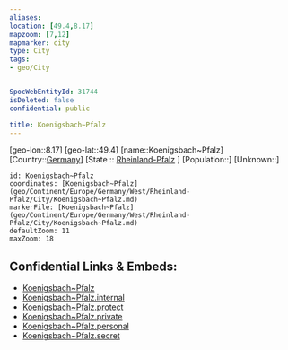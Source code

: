 ```yaml
---
aliases: 
location: [49.4,8.17]
mapzoom: [7,12] 
mapmarker: city 
type: City
tags:
- geo/City


SpocWebEntityId: 31744
isDeleted: false
confidential: public

title: Koenigsbach~Pfalz
---
```

[geo-lon::8.17]
[geo-lat::49.4]
[name::Koenigsbach~Pfalz]
[Country::[Germany](geo/Continent/Europe/Germany.md)]
[State :: [Rheinland-Pfalz](geo/Continent/Europe/Germany/West/Rheinland-Pfalz.md) ]
[Population::]
[Unknown::]


```leaflet
id: Koenigsbach~Pfalz
coordinates: [Koenigsbach~Pfalz](geo/Continent/Europe/Germany/West/Rheinland-Pfalz/City/Koenigsbach~Pfalz.md)
markerFile: [Koenigsbach~Pfalz](geo/Continent/Europe/Germany/West/Rheinland-Pfalz/City/Koenigsbach~Pfalz.md)
defaultZoom: 11 
maxZoom: 18
```


## Confidential Links & Embeds: 
- [Koenigsbach~Pfalz](../../../../../../../../_public/geo/Continent/Europe/Germany/West/Rheinland-Pfalz/City/Koenigsbach~Pfalz.md) 
- [Koenigsbach~Pfalz.internal](../../../../../../../../_internal/geo/Continent/Europe/Germany/West/Rheinland-Pfalz/City/Koenigsbach~Pfalz.internal.md) 
- [Koenigsbach~Pfalz.protect](../../../../../../../../_protect/geo/Continent/Europe/Germany/West/Rheinland-Pfalz/City/Koenigsbach~Pfalz.protect.md) 
- [Koenigsbach~Pfalz.private](../../../../../../../../_private/geo/Continent/Europe/Germany/West/Rheinland-Pfalz/City/Koenigsbach~Pfalz.private.md) 
- [Koenigsbach~Pfalz.personal](../../../../../../../../_personal/geo/Continent/Europe/Germany/West/Rheinland-Pfalz/City/Koenigsbach~Pfalz.personal.md) 
- [Koenigsbach~Pfalz.secret](../../../../../../../../_secret/geo/Continent/Europe/Germany/West/Rheinland-Pfalz/City/Koenigsbach~Pfalz.secret.md) 
